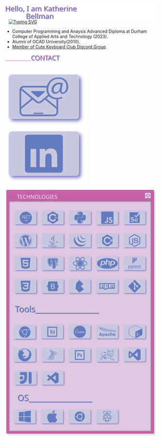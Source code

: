 <img	src="assets/hello-title.svg" align="left" />

&nbsp;&nbsp;&nbsp;[![Typing SVG](https://readme-typing-svg.herokuapp.com?font=Press+Start+2P&size=20&color=B93A97&background=A4A6F656&multiline=true&width=550&height=95&lines=&nbsp;I+use+creative+;solutions+to+solve+;computational+problems)](https://git.io/typing-svg)<!--<img src="assets/portrait-browser.svg" align="right" width="240" height="240" />-->
<br/>
*   Computer Programming and Anaysis Advanced Diploma at Durham College of Applied Arts and Technology (2023).
*   Alumni of OCAD University(2010).    
*   <a href="https://discord.gg/cutekeyboardclub" target="_blank">Member of Cute Keyboard Club Discord Group</a>

<img src="assets/contact-me.svg"/>

<a href="mailto:katherine.bellman@dcmail.ca" target="_blank"><img src="assets/email-button.svg" /></a> <a href="https://www.linkedin.com/in/katherine-bellman/" target="_blank"><img src="assets/linked-in-button.svg"/></a> <!-- <a href="https://codepen.io/tsukiyomi-inari" target="_blank"><img src="assets/code-pen-button.svg"/></a> -->
---
<p align="center"><img src="assets/technologies_window.svg" width="600"></p>
